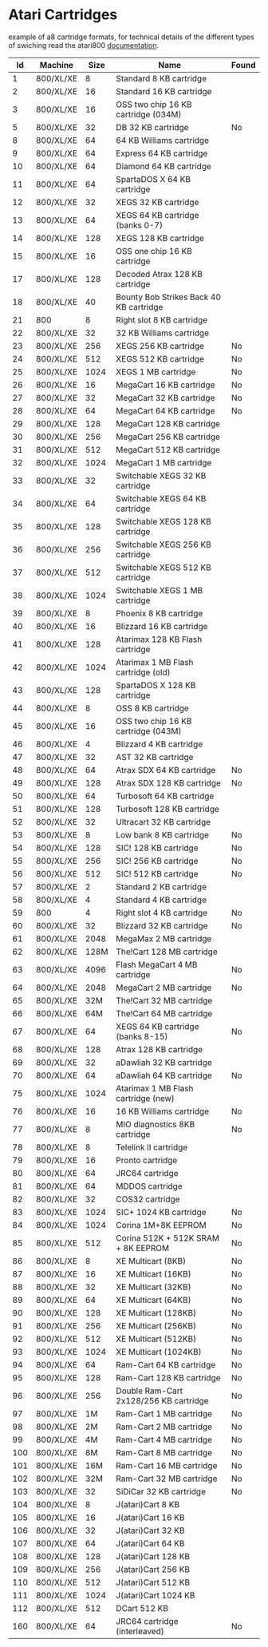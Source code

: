 # Atari Cartridges
example of a8 cartridge formats, for technical details of the different types of swiching read the atari800 [documentation](https://github.com/atari800/atari800/blob/master/DOC/cart.txt).

| Id | Machine | Size | Name | Found |
| --- | --- | --- | --- | --- |
|  1 | 800/XL/XE |    8 | Standard 8 KB cartridge                       |    |
|  2 | 800/XL/XE |   16 | Standard 16 KB cartridge                      |    |
|  3 | 800/XL/XE |   16 | OSS two chip 16 KB cartridge (034M)           |    |
|  5 | 800/XL/XE |   32 | DB 32 KB cartridge                            | No |
|  8 | 800/XL/XE |   64 | 64 KB Williams cartridge                      |    |
|  9 | 800/XL/XE |   64 | Express 64 KB cartridge                       |    |
| 10 | 800/XL/XE |   64 | Diamond 64 KB cartridge                       |    |
| 11 | 800/XL/XE |   64 | SpartaDOS X 64 KB cartridge                   |    |
| 12 | 800/XL/XE |   32 | XEGS 32 KB cartridge                          |    |
| 13 | 800/XL/XE |   64 | XEGS 64 KB cartridge (banks 0-7)              |    |
| 14 | 800/XL/XE |  128 | XEGS 128 KB cartridge                         |    |
| 15 | 800/XL/XE |   16 | OSS one chip 16 KB cartridge                  |    |
| 17 | 800/XL/XE |  128 | Decoded Atrax 128 KB cartridge                |    |
| 18 | 800/XL/XE |   40 | Bounty Bob Strikes Back 40 KB cartridge       |    |
| 21 |    800    |    8 | Right slot 8 KB cartridge                     |    |
| 22 | 800/XL/XE |   32 | 32 KB Williams cartridge                      |    |
| 23 | 800/XL/XE |  256 | XEGS 256 KB cartridge                         | No |
| 24 | 800/XL/XE |  512 | XEGS 512 KB cartridge                         | No |
| 25 | 800/XL/XE | 1024 | XEGS 1 MB cartridge                           | No |
| 26 | 800/XL/XE |   16 | MegaCart 16 KB cartridge                      | No |
| 27 | 800/XL/XE |   32 | MegaCart 32 KB cartridge                      | No |
| 28 | 800/XL/XE |   64 | MegaCart 64 KB cartridge                      | No |
| 29 | 800/XL/XE |  128 | MegaCart 128 KB cartridge                     |    |
| 30 | 800/XL/XE |  256 | MegaCart 256 KB cartridge                     |    |
| 31 | 800/XL/XE |  512 | MegaCart 512 KB cartridge                     |    |
| 32 | 800/XL/XE | 1024 | MegaCart 1 MB cartridge                       |    |
| 33 | 800/XL/XE |   32 | Switchable XEGS 32 KB cartridge               |    |
| 34 | 800/XL/XE |   64 | Switchable XEGS 64 KB cartridge               |    |
| 35 | 800/XL/XE |  128 | Switchable XEGS 128 KB cartridge              |    |
| 36 | 800/XL/XE |  256 | Switchable XEGS 256 KB cartridge              |    |
| 37 | 800/XL/XE |  512 | Switchable XEGS 512 KB cartridge              |    |
| 38 | 800/XL/XE | 1024 | Switchable XEGS 1 MB cartridge                |    |
| 39 | 800/XL/XE |    8 | Phoenix 8 KB cartridge                        |    |
| 40 | 800/XL/XE |   16 | Blizzard 16 KB cartridge                      |    |
| 41 | 800/XL/XE |  128 | Atarimax 128 KB Flash cartridge               |    |
| 42 | 800/XL/XE | 1024 | Atarimax 1 MB Flash cartridge (old)           |    |
| 43 | 800/XL/XE |  128 | SpartaDOS X 128 KB cartridge                  |    |
| 44 | 800/XL/XE |    8 | OSS 8 KB cartridge                            |    |
| 45 | 800/XL/XE |   16 | OSS two chip 16 KB cartridge (043M)           |    |
| 46 | 800/XL/XE |    4 | Blizzard 4 KB cartridge                       |    |
| 47 | 800/XL/XE |   32 | AST 32 KB cartridge                           |    |
| 48 | 800/XL/XE |   64 | Atrax SDX 64 KB cartridge                     | No |
| 49 | 800/XL/XE |  128 | Atrax SDX 128 KB cartridge                    | No |
| 50 | 800/XL/XE |   64 | Turbosoft 64 KB cartridge                     |    |
| 51 | 800/XL/XE |  128 | Turbosoft 128 KB cartridge                    |    |
| 52 | 800/XL/XE |   32 | Ultracart 32 KB cartridge                     |    |
| 53 | 800/XL/XE |    8 | Low bank 8 KB cartridge                       | No |
| 54 | 800/XL/XE |  128 | SIC! 128 KB cartridge                         | No |
| 55 | 800/XL/XE |  256 | SIC! 256 KB cartridge                         | No |
| 56 | 800/XL/XE |  512 | SIC! 512 KB cartridge                         | No |
| 57 | 800/XL/XE |    2 | Standard 2 KB cartridge                       |    |
| 58 | 800/XL/XE |    4 | Standard 4 KB cartridge                       |    |
| 59 |    800    |    4 | Right slot 4 KB cartridge                     | No |
| 60 | 800/XL/XE |   32 | Blizzard 32 KB cartridge                      | No |
| 61 | 800/XL/XE | 2048 | MegaMax 2 MB cartridge                        |    |
| 62 | 800/XL/XE | 128M | The!Cart 128 MB cartridge                     |    |
| 63 | 800/XL/XE | 4096 | Flash MegaCart 4 MB cartridge                 | No |
| 64 | 800/XL/XE | 2048 | MegaCart 2 MB cartridge                       | No |
| 65 | 800/XL/XE |  32M | The!Cart 32 MB cartridge                      |    |
| 66 | 800/XL/XE |  64M | The!Cart 64 MB cartridge                      |    |
| 67 | 800/XL/XE |   64 | XEGS 64 KB cartridge (banks 8-15)             | No |
| 68 | 800/XL/XE |  128 | Atrax 128 KB cartridge                        |    |
| 69 | 800/XL/XE |   32 | aDawliah 32 KB cartridge                      |    |
| 70 | 800/XL/XE |   64 | aDawliah 64 KB cartridge                      | No |
| 75 | 800/XL/XE | 1024 | Atarimax 1 MB Flash cartridge (new)           |    |
| 76 | 800/XL/XE |   16 | 16 KB Williams cartridge                      | No |
| 77 | 800/XL/XE |    8 | MIO diagnostics 8KB cartridge                 | No |
| 78 | 800/XL/XE |    8 | Telelink II cartridge                         |    |
| 79 | 800/XL/XE |   16 | Pronto cartridge                              |    |
| 80 | 800/XL/XE |   64 | JRC64 cartridge                               |    |
| 81 | 800/XL/XE |   64 | MDDOS cartridge                               |    |
| 82 | 800/XL/XE |   32 | COS32 cartridge                               |    |
| 83 | 800/XL/XE | 1024 | SIC+ 1024 KB cartridge                        | No |
| 84 | 800/XL/XE | 1024 | Corina 1M+8K EEPROM                           | No |
| 85 | 800/XL/XE |  512 | Corina 512K + 512K SRAM + 8K EEPROM           | No |
| 86 | 800/XL/XE |    8 | XE Multicart (8KB)                            | No |
| 87 | 800/XL/XE |   16 | XE Multicart (16KB)                           | No |
| 88 | 800/XL/XE |   32 | XE Multicart (32KB)                           | No |
| 89 | 800/XL/XE |   64 | XE Multicart (64KB)                           | No |
| 90 | 800/XL/XE |  128 | XE Multicart (128KB)                          | No |
| 91 | 800/XL/XE |  256 | XE Multicart (256KB)                          | No |
| 92 | 800/XL/XE |  512 | XE Multicart (512KB)                          | No |
| 93 | 800/XL/XE | 1024 | XE Multicart (1024KB)                         | No |
| 94 | 800/XL/XE |   64 | Ram-Cart 64 KB cartridge                      | No |
| 95 | 800/XL/XE |  128 | Ram-Cart 128 KB cartridge                     | No |
| 96 | 800/XL/XE |  256 | Double Ram-Cart 2x128/256 KB cartridge        | No |
| 97 | 800/XL/XE |   1M | Ram-Cart 1 MB cartridge                       | No |
| 98 | 800/XL/XE |   2M | Ram-Cart 2 MB cartridge                       | No |
| 99 | 800/XL/XE |   4M | Ram-Cart 4 MB cartridge                       | No |
|100 | 800/XL/XE |   8M | Ram-Cart 8 MB cartridge                       | No |
|101 | 800/XL/XE |  16M | Ram-Cart 16 MB cartridge                      | No |
|102 | 800/XL/XE |  32M | Ram-Cart 32 MB cartridge                      | No |
|103 | 800/XL/XE |   32 | SiDiCar 32 KB cartridge                       | No |
|104 | 800/XL/XE |    8 | J(atari)Cart 8 KB                             |    |
|105 | 800/XL/XE |   16 | J(atari)Cart 16 KB                            |    |
|106 | 800/XL/XE |   32 | J(atari)Cart 32 KB                            |    |
|107 | 800/XL/XE |   64 | J(atari)Cart 64 KB                            |    |
|108 | 800/XL/XE |  128 | J(atari)Cart 128 KB                           |    |
|109 | 800/XL/XE |  256 | J(atari)Cart 256 KB                           |    |
|110 | 800/XL/XE |  512 | J(atari)Cart 512 KB                           |    |
|111 | 800/XL/XE | 1024 | J(atari)Cart 1024 KB                          |    |
|112 | 800/XL/XE |  512 | DCart 512 KB                                  |    |        
|160 | 800/XL/XE |   64 |JRC64 cartridge (interleaved)                  | No |